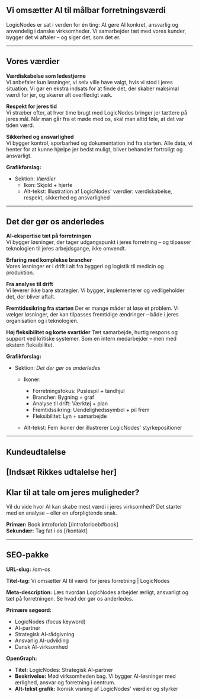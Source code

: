 ## Vi omsætter AI til målbar forretningsværdi

LogicNodes er sat i verden for én ting: At gøre AI konkret, ansvarlig og anvendelig i danske virksomheder. Vi samarbejder tæt med vores kunder, bygger det vi aftaler – og siger det, som det er.

---

## Vores værdier

**Værdiskabelse som ledestjerne**  
Vi anbefaler kun løsninger, vi selv ville have valgt, hvis vi stod i jeres situation. Vi gør en ekstra indsats for at finde det, der skaber maksimal værdi for jer, og skærer alt overflødigt væk.

**Respekt for jeres tid**  
Vi stræber efter, at hver time brugt med LogicNodes bringer jer tættere på jeres mål. Når man går fra et møde med os, skal man altid føle, at det var tiden værd.

**Sikkerhed og ansvarlighed**  
Vi bygger kontrol, sporbarhed og dokumentation ind fra starten. Alle data, vi henter for at kunne hjælpe jer bedst muligt, bliver behandlet fortroligt og ansvarligt.

**Grafikforslag:**

* Sektion: *Værdier*  
  * Ikon: Skjold \+ hjerte  
  * Alt-tekst: Illustration af LogicNodes' værdier: værdiskabelse, respekt, sikkerhed og ansvarlighed

---

## Det der gør os anderledes

**AI-ekspertise tæt på forretningen**  
Vi bygger løsninger, der tager udgangspunkt i jeres forretning – og tilpasser teknologien til jeres arbejdsgange, ikke omvendt.

**Erfaring med komplekse brancher**  
Vores løsninger er i drift i alt fra byggeri og logistik til medicin og produktion.

**Fra analyse til drift**  
Vi leverer ikke bare strategier. Vi bygger, implementerer og vedligeholder det, der bliver aftalt.

**Fremtidssikring fra starten** Der er mange måder at løse et problem. Vi vælger løsninger, der kan tilpasses fremtidige ændringer – både i jeres organisation og i teknologien.

**Høj fleksibilitet og korte svartider** Tæt samarbejde, hurtig respons og support ved kritiske systemer. Som en intern medarbejder – men med ekstern fleksibilitet.

**Grafikforslag:**

* Sektion: *Det der gør os anderledes*  
  * Ikoner:  
    * Forretningsfokus: Puslespil \+ tandhjul  
    * Brancher: Bygning \+ graf  
    * Analyse til drift: Værktøj \+ plan  
    * Fremtidssikring: Uendelighedssymbol \+ pil frem  
    * Fleksibilitet: Lyn \+ samarbejde

    

  * Alt-tekst: Fem ikoner der illustrerer LogicNodes' styrkepositioner

---

## Kundeudtalelse

\[Indsæt Rikkes udtalelse her\]  
---

## Klar til at tale om jeres muligheder?

Vil du vide hvor AI kan skabe mest værdi i jeres virksomhed? Det starter med en analyse – eller en uforpligtende snak.

**Primær:** Book introforløb \[/introforloeb\#book\]  
**Sekundær:** Tag fat i os \[/kontakt\]

---

## SEO-pakke

**URL-slug:** /om-os

**Titel-tag:** Vi omsætter AI til værdi for jeres forretning | LogicNodes

**Meta-description:** Læs hvordan LogicNodes arbejder ærligt, ansvarligt og tæt på forretningen. Se hvad der gør os anderledes.

**Primære søgeord:**

* LogicNodes (focus keyword)  
* AI-partner  
* Strategisk AI-rådgivning  
* Ansvarlig AI-udvikling  
* Dansk AI-virksomhed

**OpenGraph:**

* **Titel:** LogicNodes: Strategisk AI-partner  
* **Beskrivelse:** Mød virksomheden bag. Vi bygger AI-løsninger med ærlighed, ansvar og forretning i centrum.  
* **Alt-tekst grafik:** Ikonisk visning af LogicNodes' værdier og styrker